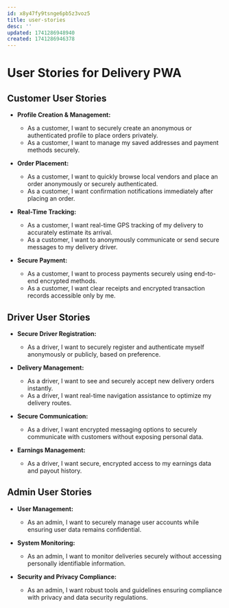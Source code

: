 ```yaml
---
id: x8y47fy9tsnge6pb5z3voz5
title: user-stories
desc: ''
updated: 1741286948940
created: 1741286946378
---
```

# User Stories for Delivery PWA

## Customer User Stories

- **Profile Creation & Management:**
  - As a customer, I want to securely create an anonymous or authenticated profile to place orders privately.
  - As a customer, I want to manage my saved addresses and payment methods securely.

- **Order Placement:**
  - As a customer, I want to quickly browse local vendors and place an order anonymously or securely authenticated.
  - As a customer, I want confirmation notifications immediately after placing an order.

- **Real-Time Tracking:**
  - As a customer, I want real-time GPS tracking of my delivery to accurately estimate its arrival.
  - As a customer, I want to anonymously communicate or send secure messages to my delivery driver.

- **Secure Payment:**
  - As a customer, I want to process payments securely using end-to-end encrypted methods.
  - As a customer, I want clear receipts and encrypted transaction records accessible only by me.

## Driver User Stories

- **Secure Driver Registration:**
  - As a driver, I want to securely register and authenticate myself anonymously or publicly, based on preference.

- **Delivery Management:**
  - As a driver, I want to see and securely accept new delivery orders instantly.
  - As a driver, I want real-time navigation assistance to optimize my delivery routes.

- **Secure Communication:**
  - As a driver, I want encrypted messaging options to securely communicate with customers without exposing personal data.

- **Earnings Management:**
  - As a driver, I want secure, encrypted access to my earnings data and payout history.

## Admin User Stories

- **User Management:**
  - As an admin, I want to securely manage user accounts while ensuring user data remains confidential.

- **System Monitoring:**
  - As an admin, I want to monitor deliveries securely without accessing personally identifiable information.

- **Security and Privacy Compliance:**
  - As an admin, I want robust tools and guidelines ensuring compliance with privacy and data security regulations.

